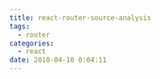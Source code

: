 ```yaml
---
title: react-router-source-analysis
tags:
  - router
categories:
  - react
date: 2018-04-10 0:04:11
---
```

